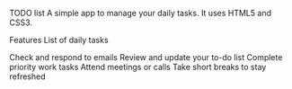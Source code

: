 TODO list
A simple app to manage your daily tasks. It uses HTML5 and CSS3.

Features
List of daily tasks

Check and respond to emails
Review and update your to-do list
Complete priority work tasks
Attend meetings or calls
Take short breaks to stay refreshed